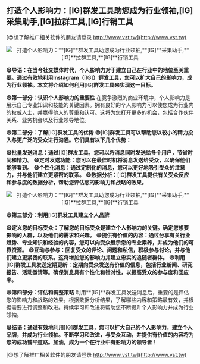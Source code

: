 ## **打造个人影响力：**[IG]**群发工具助您成为行业领袖,**[IG]**采集助手,**[IG]**拉群工具,**[IG]**行销工具**

[😍想了解推广相关软件的朋友请登录 http://www.vst.tw](http://www.vst.tw)

 <center><img src="https://vst.tw/MP4/tuiguang/png/2.png" alt="打造个人影响力：**[IG]**群发工具助您成为行业领袖,**[IG]**采集助手,**[IG]**拉群工具,**[IG]**行销工具"></center>

**😄导语：在当今社交媒体时代，个人影响力对于建立自己在行业中的地位至关重要。通过有效地利用Instagram（**[IG]**）群发工具，您可以扩大自己的影响力，成为行业领袖。本文将介绍如何利用**[IG]**群发工具来实现这一目标。**

**😄第一部分：认识个人影响力的重要性**
在竞争激烈的商业环境中，个人影响力是展示自己专业知识和技能的关键因素。拥有良好的个人影响力可以使您成为行业内的权威人士，并赢得他人的尊重和认可。这将为您打开更多的机会，包括合作伙伴关系、业务机会以及行业领导地位。

**😄第二部分：了解**[IG]**群发工具的优势**
**😄**[IG]**群发工具可以帮助您以较小的精力投入与更广泛的受众进行沟通。它们具有以下几个优势：**

**😄批量发送消息：通过**[IG]**群发工具，您可以将消息同时发送给多个用户，节省时间和精力。**
**😄定时发送功能：您可以在最佳时机将消息发送给受众，以确保他们能够看到。**
**😄个性化消息：通过定制化的消息，您可以更好地吸引受众的注意力，并与他们建立更紧密的联系。**
**😄数据分析：**[IG]**群发工具提供有关受众反应和参与度的数据分析，帮助您评估您的影响力和战略的效果。**

 <center><img src="https://vst.tw/MP4/tuiguang/png/6.png" alt="打造个人影响力：**[IG]**群发工具助您成为行业领袖,**[IG]**采集助手,**[IG]**拉群工具,**[IG]**行销工具"></center>

**😄第三部分：利用**[IG]**群发工具建立个人品牌**

**😄定义您的目标受众：了解您的目标受众是建立个人影响力的关键。确定您想要影响的人群，以及他们的需求和兴趣。**
**😄提供有价值的内容：通过分享有关行业趋势、专业知识和经验的内容，您可以向受众展示您的专业素养，并成为他们的可靠资源。**
**😄互动与参与：回复受众的评论、问题和私信，积极参与讨论，并与他们建立更紧密的联系。这将增加您的影响力并建立忠实的追随者群体。**
**😄利用**[IG]**群发工具发送定期更新：定期向受众发送有价值的信息，包括行业新闻、研究报告、活动邀请等。确保消息具有个性化和针对性，以提高受众的参与度和回应率。**

**😄第四部分：评估和调整策略**
利用**[IG]**群发工具发送消息后，重要的是评估您的影响力和战略的效果。根据数据分析结果，了解哪些内容和策略最有效，并根据需要进行调整和改进。持续学习和改进将帮助您不断提升个人影响力并成为行业领袖。

**😄结语：通过有效地利用**[IG]**群发工具，您可以扩大自己的个人影响力，建立个人品牌，并成为行业领袖。不断学习和改进，与受众互动，并提供有价值的内容将为您的成功铺平道路。加油，成为一个在行业中有影响力的领导者！**

[😍想了解推广相关软件的朋友请登录 http://www.vst.tw](http://www.vst.tw)



